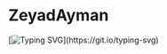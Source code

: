 # ZeyadAyman
[![Typing SVG](https://readme-typing-svg.demolab.com?font=Fira+Code&pause=1000&color=06F7F7&center=true&random=false&width=435&lines=Welcome+To+My+Github!)](https://git.io/typing-svg)
